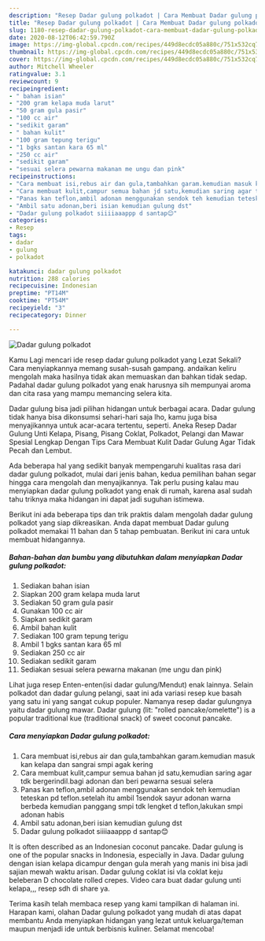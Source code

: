 ```yaml
---
description: "Resep Dadar gulung polkadot | Cara Membuat Dadar gulung polkadot Yang Sedap"
title: "Resep Dadar gulung polkadot | Cara Membuat Dadar gulung polkadot Yang Sedap"
slug: 1180-resep-dadar-gulung-polkadot-cara-membuat-dadar-gulung-polkadot-yang-sedap
date: 2020-08-12T06:42:59.790Z
image: https://img-global.cpcdn.com/recipes/449d8ecdc05a880c/751x532cq70/dadar-gulung-polkadot-foto-resep-utama.jpg
thumbnail: https://img-global.cpcdn.com/recipes/449d8ecdc05a880c/751x532cq70/dadar-gulung-polkadot-foto-resep-utama.jpg
cover: https://img-global.cpcdn.com/recipes/449d8ecdc05a880c/751x532cq70/dadar-gulung-polkadot-foto-resep-utama.jpg
author: Mitchell Wheeler
ratingvalue: 3.1
reviewcount: 9
recipeingredient:
- " bahan isian"
- "200 gram kelapa muda larut"
- "50 gram gula pasir"
- "100 cc air"
- "sedikit garam"
- " bahan kulit"
- "100 gram tepung terigu"
- "1 bgks santan kara 65 ml"
- "250 cc air"
- "sedikit garam"
- "sesuai selera pewarna makanan me ungu dan pink"
recipeinstructions:
- "Cara membuat isi,rebus air dan gula,tambahkan garam.kemudian masuk kan kelapa dan sangrai smpi agak kering"
- "Cara membuat kulit,campur semua bahan jd satu,kemudian saring agar tdk bergerindil.bagi adonan dan beri pewarna sesuai selera"
- "Panas kan teflon,ambil adonan menggunakan sendok teh kemudian teteskan pd teflon.setelah itu ambil 1sendok sayur adonan warna berbeda kemudian panggang smpi tdk lengket d teflon,lakukan smpi adonan habis"
- "Ambil satu adonan,beri isian kemudian gulung dst"
- "Dadar gulung polkadot siiiiaaappp d santap😊"
categories:
- Resep
tags:
- dadar
- gulung
- polkadot

katakunci: dadar gulung polkadot 
nutrition: 288 calories
recipecuisine: Indonesian
preptime: "PT14M"
cooktime: "PT54M"
recipeyield: "3"
recipecategory: Dinner

---
```



![Dadar gulung polkadot](https://img-global.cpcdn.com/recipes/449d8ecdc05a880c/751x532cq70/dadar-gulung-polkadot-foto-resep-utama.jpg)

Kamu Lagi mencari ide resep dadar gulung polkadot yang Lezat Sekali? Cara menyiapkannya memang susah-susah gampang. andaikan keliru mengolah maka hasilnya tidak akan memuaskan dan bahkan tidak sedap. Padahal dadar gulung polkadot yang enak harusnya sih mempunyai aroma dan cita rasa yang mampu memancing selera kita.

Dadar gulung bisa jadi pilihan hidangan untuk berbagai acara. Dadar gulung tidak hanya bisa dikonsumsi sehari-hari saja lho, kamu juga bisa menyajikannya untuk acar-acara tertentu, seperti. Aneka Resep Dadar Gulung Unti Kelapa, Pisang, Pisang Coklat, Polkadot, Pelangi dan Mawar Spesial Lengkap Dengan Tips Cara Membuat Kulit Dadar Gulung Agar Tidak Pecah dan Lembut.

Ada beberapa hal yang sedikit banyak mempengaruhi kualitas rasa dari dadar gulung polkadot, mulai dari jenis bahan, kedua pemilihan bahan segar hingga cara mengolah dan menyajikannya. Tak perlu pusing kalau mau menyiapkan dadar gulung polkadot yang enak di rumah, karena asal sudah tahu triknya maka hidangan ini dapat jadi suguhan istimewa.


Berikut ini ada beberapa tips dan trik praktis dalam mengolah dadar gulung polkadot yang siap dikreasikan. Anda dapat membuat Dadar gulung polkadot memakai 11 bahan dan 5 tahap pembuatan. Berikut ini cara untuk membuat hidangannya.

<!--inarticleads1-->

##### Bahan-bahan dan bumbu yang dibutuhkan dalam menyiapkan Dadar gulung polkadot:

1. Sediakan  bahan isian
1. Siapkan 200 gram kelapa muda larut
1. Sediakan 50 gram gula pasir
1. Gunakan 100 cc air
1. Siapkan sedikit garam
1. Ambil  bahan kulit
1. Sediakan 100 gram tepung terigu
1. Ambil 1 bgks santan kara 65 ml
1. Sediakan 250 cc air
1. Sediakan sedikit garam
1. Sediakan sesuai selera pewarna makanan (me ungu dan pink)


Lihat juga resep Enten-enten(isi dadar gulung/Mendut) enak lainnya. Selain polkadot dan dadar gulung pelangi, saat ini ada variasi resep kue basah yang satu ini yang sangat cukup populer. Namanya resep dadar gulungnya yaitu dadar gulung mawar. Dadar gulung (lit: &#34;rolled pancake/omelette&#34;) is a popular traditional kue (traditional snack) of sweet coconut pancake. 

<!--inarticleads2-->

##### Cara menyiapkan Dadar gulung polkadot:

1. Cara membuat isi,rebus air dan gula,tambahkan garam.kemudian masuk kan kelapa dan sangrai smpi agak kering
1. Cara membuat kulit,campur semua bahan jd satu,kemudian saring agar tdk bergerindil.bagi adonan dan beri pewarna sesuai selera
1. Panas kan teflon,ambil adonan menggunakan sendok teh kemudian teteskan pd teflon.setelah itu ambil 1sendok sayur adonan warna berbeda kemudian panggang smpi tdk lengket d teflon,lakukan smpi adonan habis
1. Ambil satu adonan,beri isian kemudian gulung dst
1. Dadar gulung polkadot siiiiaaappp d santap😊


It is often described as an Indonesian coconut pancake. Dadar gulung is one of the popular snacks in Indonesia, especially in Java. Dadar gulung dengan isian kelapa dicampur dengan gula merah yang manis ini bisa jadi sajian mewah waktu arisan. Dadar gulung coklat isi vla coklat keju beleberan D chocolate rolled crepes. Video cara buat dadar gulung unti kelapa,,, resep sdh di share ya. 

Terima kasih telah membaca resep yang kami tampilkan di halaman ini. Harapan kami, olahan Dadar gulung polkadot yang mudah di atas dapat membantu Anda menyiapkan hidangan yang lezat untuk keluarga/teman maupun menjadi ide untuk berbisnis kuliner. Selamat mencoba!
